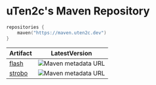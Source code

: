 # uTen2c's Maven Repository

```kotlin
repositories {
    maven("https://maven.uten2c.dev")
}
```

| Artifact          | LatestVersion                                                |
| ----------------- |  ----------------------------------------------------------- |
| [flash](https://github.com/uten2c/flash)            | ![Maven metadata URL](https://img.shields.io/maven-metadata/v?label=%20&metadataUrl=https%3A%2F%2Futen2c.github.io%2Frepo%2Fdev%2Futen2c%2Fflash%2Fmaven-metadata.xml) |
| [strobo](https://github.com/uten2c/strobo)            | ![Maven metadata URL](https://img.shields.io/maven-metadata/v?label=%20&metadataUrl=https%3A%2F%2Futen2c.github.io%2Frepo%2Fdev%2Futen2c%2Fstrobo%2Fmaven-metadata.xml) |
